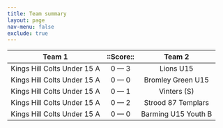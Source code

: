 ```yaml
---
title: Team summary
layout: page
nav-menu: false
exclude: true
---
```




|           Team 1            |  ::Score::  |       Team 2        |
|:---------------------------:|:-----------:|:-------------------:|
| Kings Hill Colts Under 15 A | 0 &mdash; 3 |      Lions U15      |
| Kings Hill Colts Under 15 A | 0 &mdash; 0 |  Bromley Green U15  |
| Kings Hill Colts Under 15 A | 0 &mdash; 1 |     Vinters (S)     |
| Kings Hill Colts Under 15 A | 0 &mdash; 2 | Strood 87 Templars  |
| Kings Hill Colts Under 15 A | 0 &mdash; 0 | Barming U15 Youth B |

 <br /><br /><br />
